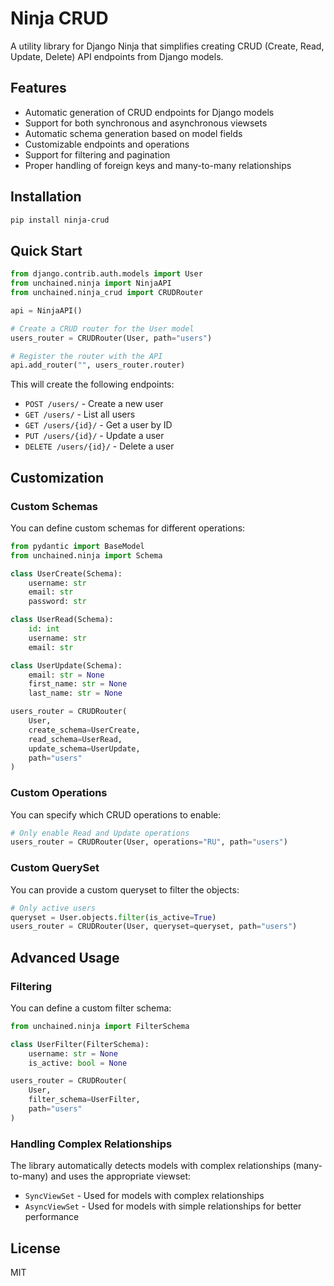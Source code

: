 # Ninja CRUD

A utility library for Django Ninja that simplifies creating CRUD (Create, Read, Update, Delete) API endpoints from Django models.

## Features

- Automatic generation of CRUD endpoints for Django models
- Support for both synchronous and asynchronous viewsets
- Automatic schema generation based on model fields
- Customizable endpoints and operations
- Support for filtering and pagination
- Proper handling of foreign keys and many-to-many relationships

## Installation

```bash
pip install ninja-crud
```

## Quick Start

```python
from django.contrib.auth.models import User
from unchained.ninja import NinjaAPI
from unchained.ninja_crud import CRUDRouter

api = NinjaAPI()

# Create a CRUD router for the User model
users_router = CRUDRouter(User, path="users")

# Register the router with the API
api.add_router("", users_router.router)
```

This will create the following endpoints:

- `POST /users/` - Create a new user
- `GET /users/` - List all users
- `GET /users/{id}/` - Get a user by ID
- `PUT /users/{id}/` - Update a user
- `DELETE /users/{id}/` - Delete a user

## Customization

### Custom Schemas

You can define custom schemas for different operations:

```python
from pydantic import BaseModel
from unchained.ninja import Schema

class UserCreate(Schema):
    username: str
    email: str
    password: str

class UserRead(Schema):
    id: int
    username: str
    email: str

class UserUpdate(Schema):
    email: str = None
    first_name: str = None
    last_name: str = None

users_router = CRUDRouter(
    User,
    create_schema=UserCreate,
    read_schema=UserRead,
    update_schema=UserUpdate,
    path="users"
)
```

### Custom Operations

You can specify which CRUD operations to enable:

```python
# Only enable Read and Update operations
users_router = CRUDRouter(User, operations="RU", path="users")
```

### Custom QuerySet

You can provide a custom queryset to filter the objects:

```python
# Only active users
queryset = User.objects.filter(is_active=True)
users_router = CRUDRouter(User, queryset=queryset, path="users")
```

## Advanced Usage

### Filtering

You can define a custom filter schema:

```python
from unchained.ninja import FilterSchema

class UserFilter(FilterSchema):
    username: str = None
    is_active: bool = None

users_router = CRUDRouter(
    User,
    filter_schema=UserFilter,
    path="users"
)
```

### Handling Complex Relationships

The library automatically detects models with complex relationships (many-to-many) and uses the appropriate viewset:

- `SyncViewSet` - Used for models with complex relationships
- `AsyncViewSet` - Used for models with simple relationships for better performance

## License

MIT 